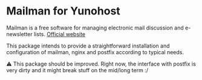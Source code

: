 
Mailman for Yunohost
====================

Mailman is a free software for managing electronic mail discussion and e-newsletter lists. [Official website](http://www.list.org/)

This package intends to provide a straightforward installation and configuration of mailman, nginx and postfix according to typical needs.

:warning: This package should be improved. Right now, the interface with postfix is very dirty and it might break stuff on the mid/long term :/
